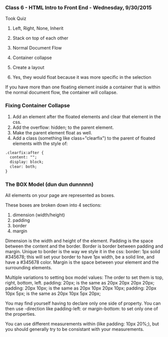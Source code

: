 ### Class 6 - HTML Intro to Front End - Wednesday, 9/30/2015

Took Quiz

1. Left, Right, None, Inherit

2. Stack on top of each other

3. Normal Document Flow

4. Container collapse

5. Create a layout

6. Yes, they would float because it was more specific in the selection


If you have more than one floating element inside a container that is within the normal document flow, the container will collapse.

### Fixing Container Collapse

1. Add an element after the floated elements and clear that element in the css.
2. Add the overflow: hidden; to the parent element.
3. Make the parent element float as well.
4. Add a class (something like class="clearfix") to the parent of floated elements with the style of:

```html
.clearfix:after {
  content: ""; 
  display: block;
  clear: both;
}
```

### The BOX Model (dun dun dunnnnn)

All elements on your page are represented as boxes.  

These boxes are broken down into 4 sections:

1. dimension (width/height)
2. padding
3. border
4. margin

Dimension is the width and height of the element.
Padding is the space between the content and the border.
Border is border between padding and margin. Unique to border is the way we style it in the css:
  border: 1px solid #345678;   this will set your border to have 1px width, be a solid line, and have a #345678 color.
Margin is the space between your element and the surrounding elements.

Multiple variations to setting box model values:
The order to set them is top, right, bottom, left.
padding: 20px; is the same as 20px 20px 20px 20px;
padding: 20px 10px; is the same as 20px 10px 20px 10px;
padding: 20px 10px 5px; is the same as 20px 10px 5px 20px;

You may find yourself having to declare only one side of property. You can then use -direction like padding-left: or margin-bottom: to set only one of the properties.

You can use different measurements within (like padding: 10px 20%;), but you should generally try to be consistant with your measurements.


